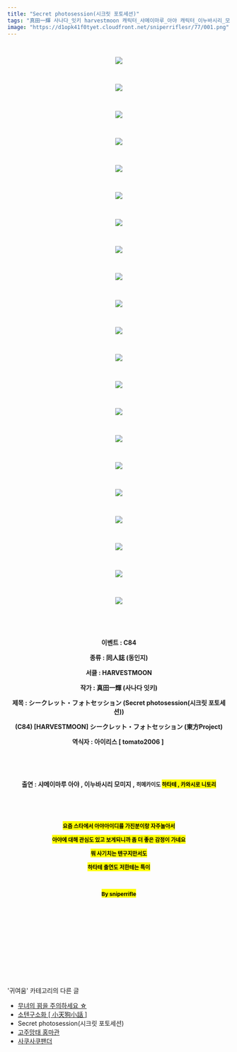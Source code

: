 ```yaml
---
title: "Secret photosession(시크릿 포토세션)"
tags: "真田一輝 사나다_잇키 harvestmoon 캐릭터_샤메이마루_아야 캐릭터_이누바시리_모미지 캐릭터_히메카이도_하타테 캐릭터_카와시로_니토리 이벤트_c84 귀여움"
image: "https://d1opk41f0tyet.cloudfront.net/sniperriflesr/77/001.png"
---
```

<div class="article">
<p style="TEXT-ALIGN: center"> </p>
<p style="TEXT-ALIGN: center"><img src="{{ site.imgserver10 }}/sniperriflesr/77/001.png"/></p>
<p style="TEXT-ALIGN: center"> </p>
<p style="TEXT-ALIGN: center"><img src="{{ site.imgserver10 }}/sniperriflesr/77/002.png"/></p>
<p style="TEXT-ALIGN: center"> </p>
<p style="TEXT-ALIGN: center"><img src="{{ site.imgserver10 }}/sniperriflesr/77/003.png"/></p>
<p style="TEXT-ALIGN: center"> </p>
<p style="TEXT-ALIGN: center"><img src="{{ site.imgserver10 }}/sniperriflesr/77/004.png"/></p>
<p style="TEXT-ALIGN: center"> </p>
<p style="TEXT-ALIGN: center"><img src="{{ site.imgserver10 }}/sniperriflesr/77/005.png"/></p>
<p style="TEXT-ALIGN: center"> </p>
<p style="TEXT-ALIGN: center"><img src="{{ site.imgserver10 }}/sniperriflesr/77/006.png"/></p>
<p style="TEXT-ALIGN: center"> </p>
<p style="TEXT-ALIGN: center"><img src="{{ site.imgserver10 }}/sniperriflesr/77/007.png"/></p>
<p style="TEXT-ALIGN: center"> </p>
<p style="TEXT-ALIGN: center"><img src="{{ site.imgserver10 }}/sniperriflesr/77/008.png"/></p>
<p style="TEXT-ALIGN: center"> </p>
<p style="TEXT-ALIGN: center"><img src="{{ site.imgserver10 }}/sniperriflesr/77/009.png"/></p>
<p style="TEXT-ALIGN: center"> </p>
<p style="TEXT-ALIGN: center"><img src="{{ site.imgserver10 }}/sniperriflesr/77/010.png"/></p>
<p style="TEXT-ALIGN: center"> </p>
<p style="TEXT-ALIGN: center"><img src="{{ site.imgserver10 }}/sniperriflesr/77/011.png"/></p>
<p style="TEXT-ALIGN: center"> </p>
<p style="TEXT-ALIGN: center"><img src="{{ site.imgserver10 }}/sniperriflesr/77/012.png"/></p>
<p style="TEXT-ALIGN: center"> </p>
<p style="TEXT-ALIGN: center"><img src="{{ site.imgserver10 }}/sniperriflesr/77/013.png"/></p>
<p style="TEXT-ALIGN: center"> </p>
<p style="TEXT-ALIGN: center"><img src="{{ site.imgserver10 }}/sniperriflesr/77/014.png"/></p>
<p style="TEXT-ALIGN: center"> </p>
<p style="TEXT-ALIGN: center"><img src="{{ site.imgserver10 }}/sniperriflesr/77/015.png"/></p>
<p style="TEXT-ALIGN: center"> </p>
<p style="TEXT-ALIGN: center"><img src="{{ site.imgserver10 }}/sniperriflesr/77/016.png"/></p>
<p style="TEXT-ALIGN: center"> </p>
<p style="TEXT-ALIGN: center"><img src="{{ site.imgserver10 }}/sniperriflesr/77/017.png"/></p>
<p style="TEXT-ALIGN: center"> </p>
<p style="TEXT-ALIGN: center"><img src="{{ site.imgserver10 }}/sniperriflesr/77/018.png"/></p>
<p style="TEXT-ALIGN: center"> </p>
<p style="TEXT-ALIGN: center"><img src="{{ site.imgserver10 }}/sniperriflesr/77/019.png"/></p>
<p style="TEXT-ALIGN: center"> </p>
<p style="TEXT-ALIGN: center"><img src="{{ site.imgserver10 }}/sniperriflesr/77/020.png"/></p>
<p style="TEXT-ALIGN: center"> </p>
<p style="TEXT-ALIGN: center"><img src="{{ site.imgserver10 }}/sniperriflesr/77/021.png"/></p>
<p style="TEXT-ALIGN: center"> </p>
<p style="TEXT-ALIGN: center"> </p>
<p align="center" style="TEXT-ALIGN: center"><strong>이벤트 : C84</strong></p>
<p align="center" style="TEXT-ALIGN: center"><strong>종류 : 同人誌 (동인지)</strong></p>
<p align="center" style="TEXT-ALIGN: center"><strong>서클 : HARVESTMOON</strong></p>
<p align="center" style="TEXT-ALIGN: center"><strong>작가 : 真田一輝 (사나다 잇키)</strong></p>
<p align="center" style="TEXT-ALIGN: center"><strong>제목 : シークレット・フォトセッション (Secret photosession(시크릿 포토세션))</strong></p>
<p align="center" style="TEXT-ALIGN: center"><strong>(C84) [HARVESTMOON] シークレット・フォトセッション (東方Project)</strong></p>
<p align="center" style="TEXT-ALIGN: center"><strong>역식자 : 아이리스 [ tomato2006 ]</strong> </p>
<p align="center" style="TEXT-ALIGN: center"> </p>
<p align="center" style="TEXT-ALIGN: center"> </p>
<p align="center" style="TEXT-ALIGN: center"><strong>출연 : 샤메이마루 아야 , 이누바시리 모미지 , <font size="3"><span style=" FONT-SIZE: 9pt; ">히메카이도 </span></font><font id="altools-findtxt" size="5" style="BACKGROUND-COLOR: #ffff00; COLOR: #000000; FONT-SIZE: 120%; FONT-WEIGHT: bold"><span style=" FONT-SIZE: 9pt; ">하타테 , 카와시로 니토리</span></font></strong></p>
<p align="center" style="TEXT-ALIGN: center"><strong><font size="5" style="BACKGROUND-COLOR: #ffff00; COLOR: #000000; FONT-SIZE: 120%; FONT-WEIGHT: bold"><span style=" FONT-SIZE: 9pt; "></span></font></strong> </p>
<p align="center" style="TEXT-ALIGN: center"><strong><font size="5" style="BACKGROUND-COLOR: #ffff00; COLOR: #000000; FONT-SIZE: 120%; FONT-WEIGHT: bold"><span style=" FONT-SIZE: 9pt; "></span></font></strong> </p>
<p align="center" style="TEXT-ALIGN: center"><strong><font size="5" style="BACKGROUND-COLOR: #ffff00; COLOR: #000000; FONT-SIZE: 120%; FONT-WEIGHT: bold"><span style=" FONT-SIZE: 9pt; ">요즘 스타에서 아야아이디를 가진분이랑 자주놀아서</span></font></strong></p>
<p align="center" style="TEXT-ALIGN: center"><strong><font size="5" style="BACKGROUND-COLOR: #ffff00; COLOR: #000000; FONT-SIZE: 120%; FONT-WEIGHT: bold"><span style=" FONT-SIZE: 9pt; ">아야에 대해 관심도 있고 보게되니까 좀 더 좋은 감정이 가네요</span></font></strong></p>
<p align="center" style="TEXT-ALIGN: center"><strong><font size="5" style="BACKGROUND-COLOR: #ffff00; COLOR: #000000; FONT-SIZE: 120%; FONT-WEIGHT: bold"><span style=" FONT-SIZE: 9pt; ">뭐 사기치는 텐구지만서도</span></font></strong></p>
<p align="center" style="TEXT-ALIGN: center"><strong><font size="5" style="BACKGROUND-COLOR: #ffff00; COLOR: #000000; FONT-SIZE: 120%; FONT-WEIGHT: bold"><span style=" FONT-SIZE: 9pt; ">하타테 출연도 저한테는 특이</span></font></strong></p>
<p align="center" style="TEXT-ALIGN: center"><strong><font size="5" style="BACKGROUND-COLOR: #ffff00; COLOR: #000000; FONT-SIZE: 120%; FONT-WEIGHT: bold"><span style=" FONT-SIZE: 9pt; "></span></font></strong> </p>
<p align="center" style="TEXT-ALIGN: center"><strong><font size="5" style="BACKGROUND-COLOR: #ffff00; COLOR: #000000; FONT-SIZE: 120%; FONT-WEIGHT: bold"><span style=" FONT-SIZE: 9pt; ">By sniperrifle</span></font></strong></p>
<p style="TEXT-ALIGN: center"> </p>
<p style="TEXT-ALIGN: center"> </p>
<p style="TEXT-ALIGN: center"> </p>
<p style="TEXT-ALIGN: center"> </p>
<p style="TEXT-ALIGN: center"> </p>
<p style="TEXT-ALIGN: center"></p>
</div><br/>
<div class="another">
<p>'귀여움' 카테고리의 다른 글</p>
<ul>
<li><a href="/sniperriflesr_79">무녀의 꾐을 주의하세요 ☆</a></li>
<li><a href="/sniperriflesr_78">소텐구소화 [ 小天狗小話 ]</a></li>
<li>Secret photosession(시크릿 포토세션)</li>
<li><a href="/sniperriflesr_76">고주망태 홍마관</a></li>
<li><a href="/sniperriflesr_74">사쿠사쿠팬더</a></li>
</ul>
</div><br/>
<div class="comment" id="commentListBlock_77" style="display: none ">
</div><br/>
<br/>
<p id="refer"></p>
<br/>
